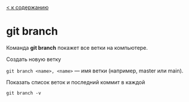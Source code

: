 [< к содержанию](/readme.md)

# git branch

Команда **git branch** покажет все ветки на компьютере.

Создать новую ветку

``git branch <name>, <name>`` — имя ветки (например, master или main).

Показать список веток и последний коммит в каждой

``
git branch -v
``
